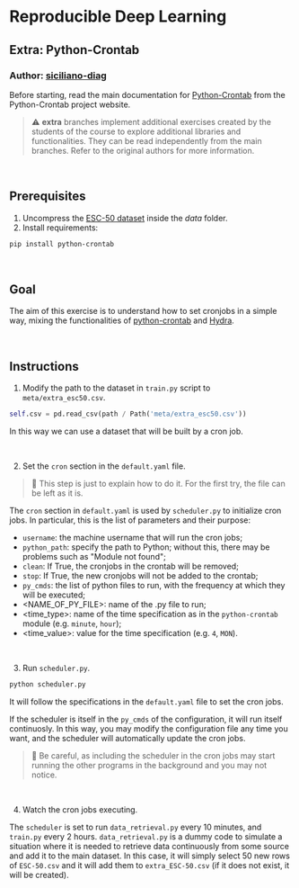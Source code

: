 # Reproducible Deep Learning
## Extra: Python-Crontab
### Author: [siciliano-diag](https://github.com/siciliano-diag)

Before starting, read the main documentation for [Python-Crontab](https://gitlab.com/doctormo/python-crontab/) from the Python-Crontab project website.

> :warning: **extra** branches implement additional exercises created by the students of the course to explore additional libraries and functionalities. They can be read independently from the main branches. Refer to the original authors for more information.

&nbsp;


## Prerequisites

1. Uncompress the [ESC-50 dataset](https://github.com/karolpiczak/ESC-50) inside the *data* folder.
2. Install requirements:

```bash
pip install python-crontab
```

&nbsp;


## Goal

The aim of this exercise is to understand how to set cronjobs in a simple way, mixing the functionalities of [python-crontab](https://pypi.org/project/python-crontab/) and [Hydra](https://github.com/facebookresearch/hydra).


&nbsp;

## Instructions



1. Modify the path to the dataset in `train.py` script to `meta/extra_esc50.csv`.

```python
self.csv = pd.read_csv(path / Path('meta/extra_esc50.csv'))
```

In this way we can use a dataset that will be built by a cron job.


&nbsp;

2. Set the `cron` section in the `default.yaml` file.

> :speech_balloon: This step is just to explain how to do it. For the first try, the file can be left as it is.

The `cron` section in `default.yaml` is used by `scheduler.py` to initialize cron jobs. In particular, this is the list of parameters and their purpose:
    
- `username`: the machine username that will run the cron jobs;
- `python_path`: specify the path to Python; without this, there may be problems such as "Module not found";
- `clean`: If True, the cronjobs in the crontab will be removed;
- `stop`: If True, the new cronjobs will not be added to the crontab;
- `py_cmds`: the list of python files to run, with the frequency at which they will be executed;
- <NAME_OF_PY_FILE>: name of the .py file to run;
- <time_type>: name of the time specification as in the `python-crontab` module (e.g. `minute`, `hour`);
- <time_value>: value for the time specification (e.g. `4`, `MON`).

&nbsp;

3. Run `scheduler.py`.

```python
python scheduler.py
```

It will follow the specifications in the `default.yaml` file to set the cron jobs.

If the scheduler is itself in the `py_cmds` of the configuration, it will run itself continuosly. In this way, you may modify the configuration file any time you want, and the scheduler will automatically update the cron jobs.

> :speech_balloon: Be careful, as including the scheduler in the cron jobs may start running the other programs in the background and you may not notice.

&nbsp;


4. Watch the cron jobs executing.

The `scheduler` is set to run `data_retrieval.py` every 10 minutes, and `train.py` every 2 hours.
`data_retrieval.py` is a dummy code to simulate a situation where it is needed to retrieve data continuously from some source and add it to the main dataset. In this case, it will simply select 50 new rows of `ESC-50.csv` and it will add them to `extra_ESC-50.csv` (if it does not exist, it will be created).
